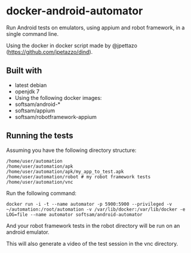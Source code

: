 # docker-android-automator
Run Android tests on emulators, using appium and robot framework, in a single command line.

Using the docker in docker script made by @jpettazo (https://github.com/jpetazzo/dind).

## Built with
- latest debian
- openjdk 7
- Using the following docker images:
 - softsam/android-*
 - softsam/appium
 - softsam/robotframework-appium

## Running the tests
Assuming you have the following directory structure:

    /home/user/automation
    /home/user/automation/apk
    /home/user/automation/apk/my_app_to_test.apk
    /home/user/automation/robot # my robot framework tests
    /home/user/automation/vnc

Run the following command:

    docker run -i -t --name automator -p 5900:5900 --privileged -v ~/automation:/root/automation -v /var/lib/docker:/var/lib/docker -e LOG=file --name automator softsam/android-automator

And your robot framework tests in the robot directory will be run on an android emulator.

This will also generate a video of the test session in the vnc directory.

